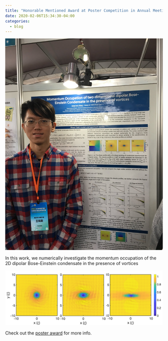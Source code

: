 ```yaml
---
title: "Honorable Mentioned Award at Poster Competition in Annual Meeting of the Physical Society of Taiwan"
date: 2020-02-06T15:34:30-04:00
categories:
  - blog
---
```




![Figure_vortex](../assets/images/2020_APS_poster_henry_photo.jpg "Picture in the poster session")

In this work, we numerically investigate the momentum occupation of the 2D dipolar Bose-Einstein condensate in the presence of vortices

![Figure_photo](../assets/images/dipolar_vortex.png "Quantum vortex in different dipolar interaction")

Check out the [poster award][poster-award-web] for more info.

[poster-award-web]: [https://jekyllrb.com/docs/home](https://tps2020.conf.tw/site/news_show.aspx?sid=1312&lang=en&pid=221)

